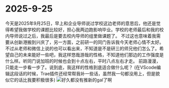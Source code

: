 # 2025-9-25
今天是2025年9月25日，早上和企业导师说过学校这边老师的意思后，他还是觉得希望我做学校的课题比较好，担心我两边跑影响毕业。学校的老师最后和我的校内导师说过之后，我最后是要去校内导师的组里做课题了。
不过这也意味着我需要从创新港搬到兴庆了，另一方面，之前研一的同门告诉我今天老师心情不太好。不过从老师和微信上说的也可以看出来，不知道是不是研三的师兄他们怎么了。希望自己的未来能好一些吧，我这样悠哉游哉的性格，不知道他们那边的工作强度是什么样。听同门说加班的时候也会到十点左右，平时八点左右才走。
前路漫漫，只能走一步看一步了。说到底，我这样的性格到底适合做什么呢？
(在VScode编辑这段话的时候，Trae插件还经常帮我补一些话，虽然我一句都没用上，但是貌似它的话比我要积极很多)
![好久都没有推新的gal了啊](https://pic3.zhimg.com/v2-bdf7819a001acfb2c56cd1aa78d96536_1440w.jpg)